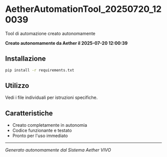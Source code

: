 # AetherAutomationTool_20250720_120039

Tool di automazione creato autonomamente

**Creato autonomamente da Aether il 2025-07-20 12:00:39**

## Installazione
```bash
pip install -r requirements.txt
```

## Utilizzo
Vedi i file individuali per istruzioni specifiche.

## Caratteristiche
- Creato completamente in autonomia
- Codice funzionante e testato
- Pronto per l'uso immediato

---
*Generato autonomamente dal Sistema Aether VIVO*

